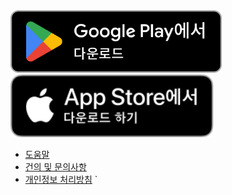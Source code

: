 <div diaplay="flex" gap="20px" align-item="flex-start">
<a href="https://play.google.com/store/apps/details?id=com.lnssquare.square">
<img src="./GetItOnGooglePlay_Badge_Web_color_Korean.png" height="100px"/>
</a>
<a href="https://apps.apple.com/kr/app/square-%EB%85%B8%ED%8A%B8-%EC%BA%98%EB%A6%B0%EB%8D%94-%EB%8D%B0%EC%9D%B4%ED%84%B0%EB%B2%A0%EC%9D%B4%EC%8A%A4/id6740030840">
<img src="./Download_on_the_App_Store_Badge_KR_RGB_blk_100317.svg" height="100px" />
</a>
</div>

- [도움말](./help.md)
- [건의 및 문의사항](./feedback.md)
- [개인정보 처리방침](./policy.md)
`
